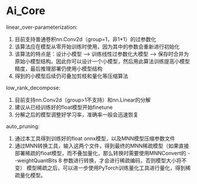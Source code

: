 # Ai_Core
linear_over-parameterization:
1. 目前支持普通卷积nn.Conv2d（group=1，非1*1）的过参数化
2. 该算法应在模型从零开始训练时使用，因为其中的参数会重新进行初始化
3. 该算法的特点是：设计小模型 --> 训练线性过参数化大模型 --> 保存时合并为原始小模型结构。因此你可以设计一个小模型，然后用此算法训练提高小模型精度，最后推理部署仍使用小模型结构
4. 得到的小模型后续仍可叠加剪枝和量化等压缩算法

low_rank_decompose:
1. 目前支持nn.Conv2d（group>1不支持）和nn.Linear的分解
2. 建议从已经训练好的float模型开始finetune
3. 分解之后的模型调整好学习率，准确率一般会迅速恢复


auto_pruning:
1. 通过本工具得到训练好的float onnx模型，以及MNN模型压缩参数文件
2. 通过MNN转换工具，输入这两个文件，得到最终的MNN稀疏模型（如果直接部署稀疏的float模型，而不叠加量化，那么转换时需要使用MNNConvert的 --weightQuantBits 8 参数进行转换，才会进行稀疏编码，否则模型大小将不变）
模型稀疏之后，可以进一步使用PyTorch训练量化工具进行量化，得到稀疏量化模型。